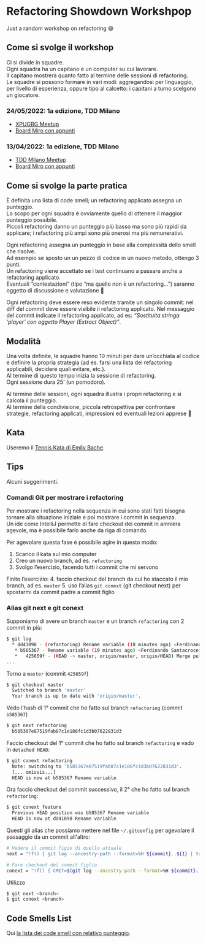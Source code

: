 # Refactoring Showdown Workshpop
Just a random workshop on refactoring 😄

## Come si svolge il workshop
Ci si divide in squadre.  
Ogni squadra ha un capitano e un computer su cui lavorare.  
Il capitano mostrerà quanto fatto al termine delle sessioni di refactoring.  
Le squadre si possono formare in vari modi: aggregandosi per linguaggio, per livello di esperienza, oppure tipo al calcetto: i capitani a turno scelgono un giocatore.  
### 24/05/2022: 1a edizione, TDD Milano
- [XPUGBG Meetup](https://www.meetup.com/it-IT/xpugbg/events/285713930/)
- [Board Miro con appunti](https://miro.com/app/board/uXjVOyETY8s=/)
### 13/04/2022: 1a edizione, TDD Milano
- [TDD Milano Meetup](https://www.meetup.com/it-IT/TDD-Milano/events/284995543/)
- [Board Miro con appunti](https://miro.com/app/board/uXjVO9UHkwY=/)
## Come si svolge la parte pratica
È definita una lista di code smell; un refactoring applicato assegna un punteggio.  
Lo scopo per ogni squadra è ovviamente quello di ottenere il maggior punteggio possibile.  
Piccoli refactoring danno un punteggio più basso ma sono più rapidi da applicare; i refactoring più ampi sono più onerosi ma più remunerativi.  
  
Ogni refactoring assegna un punteggio in base alla complessità dello smell che risolve.  
Ad esempio se sposto un un pezzo di codice in un nuovo metodo, ottengo 3 punti.  
Un refactoring viene accettato se i test continuano a passare anche a refactoring applicato.  
Eventuali “contestazioni” (tipo “ma quello non è un refactoring…”) saranno oggetto di discussione e valutazione 🙂  

Ogni refactoring deve essere reso evidente tramite un singolo commit: nel diff del commit deve essere visibile il refactoring applicato. Nel messaggio del commit indicate il refactoring applicato, ad es: _“Sostituita stringa ‘player’ con oggetto Player (Extract Object)”_.  

## Modalità
Una volta definite, le squadre hanno 10 minuti per dare un’occhiata al codice e definire la propria strategia (ad es. farsi una lista dei refactoring applicabili, decidere quali evitare, etc.).  
Al termine di questo tempo inizia la sessione di refactoring.  
Ogni sessione dura 25’ (un pomodoro).  

Al termine delle sessioni, ogni squadra illustra i propri refactoring e si calcola il punteggio.  
Al termine della condivisione, piccola retrospettiva per confrontare strategie, refactoring applicati, impressioni ed eventuali lezioni apprese 🙂  

## Kata
Useremo il [Tennis Kata di Emily Bache](https://github.com/emilybache/Tennis-Refactoring-Kata).  

## Tips
Alcuni suggerimenti.

### Comandi Git per mostrare i refactoring
Per mostrare i refactoring nella sequenza in cui sono stati fatti bisogna tornare alla situazione iniziale e poi mostrare i commit in sequenza.  
Un ide come IntelliJ permette di fare checkout dei commit in amniera agevole, ma è possibile farlo anche da riga di comando.  

Per agevolare questa fase è possibile agire in questo modo:

1. Scarico il kata sul mio computer
2. Creo un nuovo branch, ad es. `refactoring`
3. Svolgo l’esercizio, facendo tutti i commit che mi servono

Finito l’esercizio:
4. faccio checkout del branch da cui ho staccato il mio branch, ad es. `master`
5. uso l’alias `git conext` (git checkout next) per spostarmi da commit padre a commit figlio


###  Alias git next e git conext

Supponiamo di avere un branch `master` e un branch `refactoring` con 2 commit in più:

~~~sh
$ git log
  * dd41098 - (refactoring) Rename variable (18 minutes ago) <Ferdinando Santacroce>
   * b585367 - Rename variable (19 minutes ago) <Ferdinando Santacroce>
   *   425659f - (HEAD -> master, origin/master, origin/HEAD) Merge pull request #88 from mobmentalityshow/main (5 weeks ago) <Emily Bache>
...
~~~

Torno a `master` (commit `425659f`)
~~~sh
$ git checkout master
  Switched to branch 'master'
  Your branch is up to date with 'origin/master'.
~~~

Vedo l'hash dl 1° commit che ho fatto sul branch `refactoring` (commit `b585367`)
~~~sh
$ git next refactoring
  b585367e87519fab87c1e186fc1d3b07622831d3
~~~

Faccio checkout del 1° commit che ho fatto sul branch `refactoring` e vado in `detached HEAD`:
~~~sh
$ git conext refactoring
  Note: switching to 'b585367e87519fab87c1e186fc1d3b07622831d3'.
  [... omissis...]
  HEAD is now at b585367 Rename variable
~~~

Ora faccio checkout del commit successivo, il 2° che ho fatto sul branch `refactoring`:
~~~sh
$ git conext feature
  Previous HEAD position was b585367 Rename variable
  HEAD is now at dd41098 Rename variable
~~~


Questi gli alias che possiamo mettere nel file `~/.gitconfig` per agevolare il passaggio da un commit all'altro:
~~~sh
# Vedere il commit figio di quello attuale
next = "!f() { git log --ancestry-path --format=%H ${commit}..${1} | tail -1; }; f"

# Fare checkout del commit figlio
conext = "!f() { CMIT=$(git log --ancestry-path --format=%H ${commit}..${1} | tail -1) && git checkout $CMIT; }; f"
~~~

Utilizzo
~~~sh
$ git next <branch>
$ git conext <branch>
~~~


## Code Smells List
Qui [la lista dei code smell con relativo punteggio](https://docs.google.com/spreadsheets/d/1O4HLWJh111gFNJ-A_nBaak8fLH8eVRCq/).  
